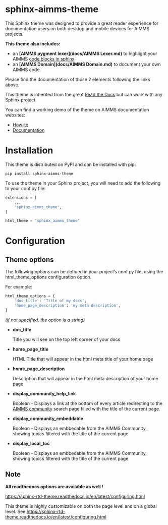 # sphinx-aimms-theme

This Sphinx theme was designed to provide a great reader experience for documentation users on both desktop and mobile devices for AIMMS projects.

**This theme also includes:** 
- an **[AIMMS pygment lexer](docs/AIMMS Lexer.md)** to highlight your AIMMS [code blocks in sphinx](http://www.sphinx-doc.org/en/master/usage/restructuredtext/directives.html#directive-code-block) 
- an **[AIMMS Domain](docs/AIMMS Domain.md)** to document your own AIMMS code.

Please find the documentation of those 2 elements following the links above.

This theme is inherited from the great [Read the Docs](https://github.com/readthedocs/sphinx_rtd_theme) but can work with any Sphinx project. 

You can find a working demo of the theme on AIMMS documentation websites:
- [How-to](https://how-to.aimms.com)
- [Documentation](https://documentation.aimms.com)

Installation
===============

This theme is distributed on PyPI and can be installed with pip:

`pip install sphinx-aimms-theme`

To use the theme in your Sphinx project, you will need to add the following to your conf.py file:

``` python
extensions = [
    ...
    "sphinx_aimms_theme",
]

html_theme = "sphinx_aimms_theme"
```

Configuration
================

Theme options
----------------

The following options can be defined in your project’s conf.py file, using the html_theme_options configuration option.

For example:

``` python
html_theme_options = {
    'doc_title': 'Title of my docs',
    'home_page_description': 'my meta description',
}
```

*(if not specified, the option is a string)*

* **doc_title** 

    Title you will see on the top left corner of your docs

* **home_page_title** 

    HTML Title that will appear in the html meta title of your home page 

* **home_page_description** 

    Description that will appear in the html meta description of your home page
    
* **display_community_help_link** 

    Boolean - Displays a link at the bottom of every article redirecting to the [AIMMS community](https://community.aimms.com/) search page filled with the title of the current page.
    
* **display_community_embeddable** 

    Boolean - Displays an embbedable from the AIMMS Community, showing topics filtered with the title of the current page

* **display_local_toc** 

    Boolean - Displays an embbedable from the AIMMS Community, showing topics filtered with the title of the current page

    
    

Note
---------

**All readthedocs options are available as well !**

https://sphinx-rtd-theme.readthedocs.io/en/latest/configuring.html

This theme is highly customizable on both the page level and on a global level. See https://sphinx-rtd-theme.readthedocs.io/en/latest/configuring.html 



